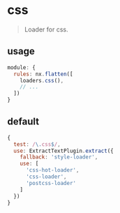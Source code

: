 # css
> Loader for css.

## usage
```js
module: {
  rules: nx.flatten([
    loaders.css(),
    // ...
  ])
}
```

## default
```js
{
  test: /\.css$/,
  use: ExtractTextPlugin.extract({
    fallback: 'style-loader',
    use: [
      'css-hot-loader',
      'css-loader',
      'postcss-loader'
    ]
  })
}
```
